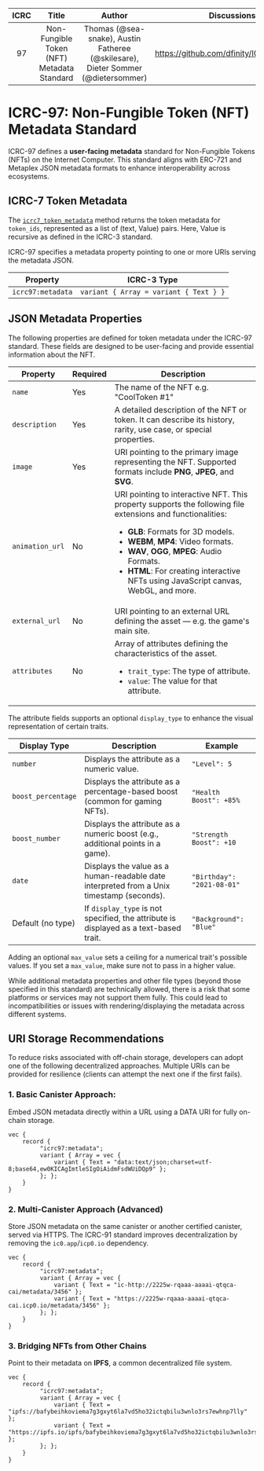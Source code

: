 | ICRC |                   Title                    |                                      Author                                      |                Discussions                | Status |      Type       | Category |  Created   |
|:----:|:------------------------------------------:|:--------------------------------------------------------------------------------:|:-----------------------------------------:|:------:|:---------------:|:--------:|:----------:|
|  97  | Non-Fungible Token (NFT) Metadata Standard | Thomas (@sea-snake), Austin Fatheree (@skilesare), Dieter Sommer (@dietersommer) | https://github.com/dfinity/ICRC/issues/97 | Draft  | Standards Track |  Tokens  | 2024-08-13 |

# ICRC-97: Non-Fungible Token (NFT) Metadata Standard

ICRC-97 defines a **user-facing metadata** standard for Non-Fungible Tokens (NFTs) on the Internet Computer. This standard aligns with ERC-721 and Metaplex JSON metadata formats to enhance interoperability across ecosystems.

## ICRC-7 Token Metadata

The [`icrc7_token_metadata`](https://github.com/dfinity/ICRC/blob/main/ICRCs/ICRC-7/ICRC-7.md#icrc7_token_metadata)
method returns the token metadata for `token_ids`, represented as a list of (text, Value) pairs. Here, Value is recursive as defined in the ICRC-3 standard.

ICRC-97 specifies a metadata property pointing to one or more URIs serving the metadata JSON.

| Property          | ICRC-3 Type                            |
|-------------------|----------------------------------------|
| `icrc97:metadata` | `variant { Array = variant { Text } }` |

## JSON Metadata Properties

The following properties are defined for token metadata under the ICRC-97 standard. These fields are designed to be user-facing and provide essential information about the NFT.

| Property        | Required | Description                                                                                                                                                                                                                                                                                                                                        |
|-----------------|----------|----------------------------------------------------------------------------------------------------------------------------------------------------------------------------------------------------------------------------------------------------------------------------------------------------------------------------------------------------|
| `name`          | Yes      | The name of the NFT e.g. "CoolToken #1"                                                                                                                                                                                                                                                                                                            |
| `description`   | Yes      | A detailed description of the NFT or token. It can describe its history, rarity, use case, or special properties.                                                                                                                                                                                                                                  |
| `image`         | Yes      | URI pointing to the primary image representing the NFT. Supported formats include **PNG**, **JPEG**, and **SVG**.                                                                                                                                                                                                                                  |
| `animation_url` | No       | URI pointing to interactive NFT. This property supports the following file extensions and functionalities:<ul><li>**GLB**: Formats for 3D models.</li><li>**WEBM**, **MP4**: Video formats.</li><li>**WAV**, **OGG**, **MPEG**: Audio Formats.</li><li>**HTML**: For creating interactive NFTs using JavaScript canvas, WebGL, and more.</li></ul> |
| `external_url`  | No       | URI pointing to an external URL defining the asset — e.g. the game's main site.                                                                                                                                                                                                                                                                    |
| `attributes`    | No       | Array of attributes defining the characteristics of the asset.<ul><li>`trait_type`: The type of attribute.</li><li>`value`: The value for that attribute.</li></ul>                                                                                                                                                                                |

The attribute fields supports an optional `display_type` to enhance the visual representation of certain traits.

| Display Type       | Description                                                                              | Example                    |
|--------------------|------------------------------------------------------------------------------------------|----------------------------|
| `number`           | Displays the attribute as a numeric value.                                               | `"Level": 5`               |
| `boost_percentage` | Displays the attribute as a percentage-based boost (common for gaming NFTs).             | `"Health Boost": +85%`     |
| `boost_number`     | Displays the attribute as a numeric boost (e.g., additional points in a game).           | `"Strength Boost": +10`    |
| `date`             | Displays the value as a human-readable date interpreted from a Unix timestamp (seconds). | `"Birthday": "2021-08-01"` |
| Default (no type)  | If `display_type` is not specified, the attribute is displayed as a text-based trait.    | `"Background": "Blue"`     |

Adding an optional `max_value` sets a ceiling for a numerical trait's possible values. If you set a `max_value`, make sure not to pass in a higher value.

While additional metadata properties and other file types (beyond those specified in this standard) are technically allowed, there is a risk that some platforms or services may not support them fully. This could lead to incompatibilities or issues with rendering/displaying the metadata across different systems.

## URI Storage Recommendations

To reduce risks associated with off-chain storage, developers can adopt one of the following decentralized approaches. Multiple URIs can be provided for resilience (clients can attempt the next one if the first fails).

### 1. Basic Canister Approach:

Embed JSON metadata directly within a URL using a DATA URI for fully on-chain storage.

```candid
vec {
    record {
         "icrc97:metadata"; 
         variant { Array = vec {
             variant { Text = "data:text/json;charset=utf-8;base64,ew0KICAgImtleSIgOiAidmFsdWUiDQp9" };
         }; };
    }
}
```

### 2. Multi-Canister Approach (Advanced)

Store JSON metadata on the same canister or another certified canister, served via HTTPS. The ICRC-91 standard improves decentralization by removing the `ic0.app`/`icp0.io` dependency.

```candid
vec {
    record {
         "icrc97:metadata"; 
         variant { Array = vec {
             variant { Text = "ic-http://2225w-rqaaa-aaaai-qtqca-cai/metadata/3456" };
             variant { Text = "https://2225w-rqaaa-aaaai-qtqca-cai.icp0.io/metadata/3456" };
         }; };
    }
}
```

### 3. Bridging NFTs from Other Chains

Point to their metadata on **IPFS**, a common decentralized file system.

```candid
vec {
    record {
         "icrc97:metadata"; 
         variant { Array = vec {
             variant { Text = "ipfs://bafybeihkoviema7g3gxyt6la7vd5ho32ictqbilu3wnlo3rs7ewhnp7lly" };
             variant { Text = "https://ipfs.io/ipfs/bafybeihkoviema7g3gxyt6la7vd5ho32ictqbilu3wnlo3rs7ewhnp7lly" };
         }; };
    }
}
```